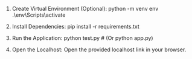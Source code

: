 1. Create Virtual Environment (Optional):
   python -m venv env
   .\env\Scripts\activate        
   
2. Install Dependencies:
   pip install -r requirements.txt

3. Run the Application:
   python test.py    # (Or python app.py)

4. Open the Localhost:
   Open the provided localhost link in your browser.

